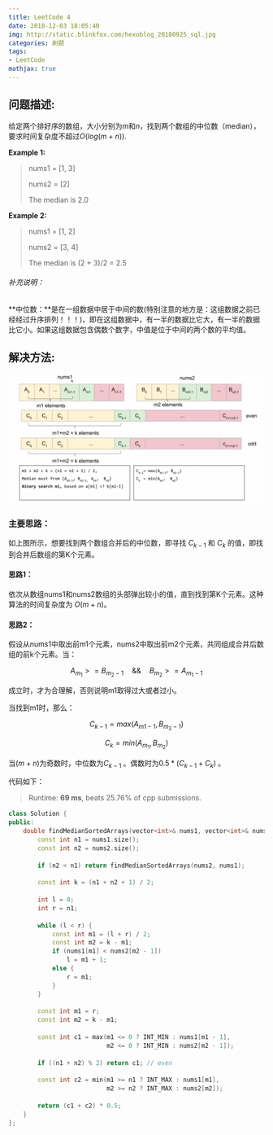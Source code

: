 ```yaml
---
title: LeetCode 4
date: 2018-12-03 18:05:40
img: http://static.blinkfox.com/hexoblog_20180925_sql.jpg
categories: 刷题
tags:
- LeetCode
mathjax: true
---
```


## 问题描述:

给定两个排好序的数组，大小分别为$m$和$n$，找到两个数组的中位数（median），要求时间复杂度不超过$O(log(m+n))$.

**Example 1:**

> nums1 = [1, 3]
>
> nums2 = [2]
>
> The median is 2.0

**Example 2:**

> nums1 = [1, 2]
>
> nums2 = [3, 4]
>
> The median is (2 + 3)/2 = 2.5

###### 补充说明：

**中位数：**是在一组数据中居于中间的数(特别注意的地方是：这组数据之前已经经过升序排列！！！)，即在这组数据中，有一半的数据比它大，有一半的数据比它小。如果这组数据包含偶数个数字，中值是位于中间的两个数的平均值。

## 解决方法:

![LeetCode4](../../images/LeetCode4.jpg)

### 主要思路：

如上图所示，想要找到两个数组合并后的中位数，即寻找 $C_{k-1}$ 和 $C_k$ 的值，即找到合并后数组的第K个元素。

#### 思路1：

依次从数组nums1和nums2数组的头部弹出较小的值，直到找到第K个元素。这种算法的时间复杂度为 $O(m+n)$。

#### 思路2：

假设从nums1中取出前m1个元素，nums2中取出前m2个元素，共同组成合并后数组的前k个元素。当：

$$
A_{m_1}>=B_{m_2-1}\quad\&\&\quad B_{m_2}>=A_{m_1-1}
$$

成立时，才为合理解，否则说明m1取得过大或者过小。

当找到m1时，那么：

$$
C_{k-1}=max(A_{m1-1},B_{m_2-1})
$$

$$
C_k=min(A_{m_1},B_{m_2})
$$

当$(m+n)$为奇数时，中位数为$C_{k-1}$ 。偶数时为$0.5*(C_{k-1}+C_k)$ 。

代码如下：

> Runtime: **69 ms**,  beats 25.76% of cpp submissions.

```cpp
class Solution {
public:
    double findMedianSortedArrays(vector<int>& nums1, vector<int>& nums2) {
        const int n1 = nums1.size();
        const int n2 = nums2.size();
        
        if (n2 < n1) return findMedianSortedArrays(nums2, nums1);
        
        const int k = (n1 + n2 + 1) / 2;

        int l = 0;
        int r = n1;
        
        while (l < r) {
            const int m1 = (l + r) / 2;
            const int m2 = k - m1;
            if (nums1[m1] < nums2[m2 - 1])
                l = m1 + 1;
            else {
                r = m1;
            }
        }
        
        const int m1 = r;
        const int m2 = k - m1;
        
        const int c1 = max(m1 <= 0 ? INT_MIN : nums1[m1 - 1],
                           m2 <= 0 ? INT_MIN : nums2[m2 - 1]);
        
        if ((n1 + n2) % 2) return c1; // even
        
        const int c2 = min(m1 >= n1 ? INT_MAX : nums1[m1],
                           m2 >= n2 ? INT_MAX : nums2[m2]);
        
        return (c1 + c2) * 0.5;
    }
};
```